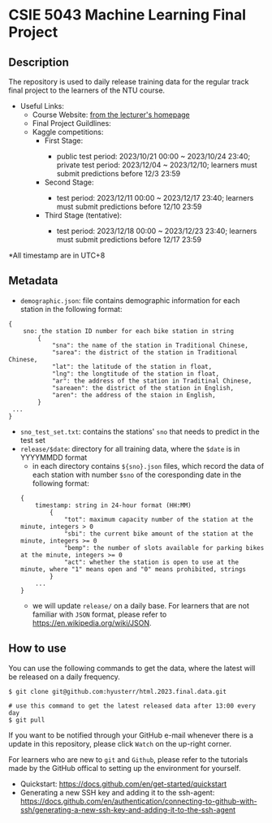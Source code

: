 # CSIE 5043 Machine Learning Final Project
## Description
The repository is used to daily release training data for the regular track final project to the learners of the NTU course. 
- Useful Links:
    - Course Website: [from the lecturer's homepage](https://www.csie.ntu.edu.tw/~htlin/course/ml23fall/)
    - Final Project Guildlines: <TBD>
    - Kaggle competitions:
        - First Stage: <TBD>
            - public test period: 2023/10/21 00:00 ~ 2023/10/24 23:40; private test period: 2023/12/04 ~ 2023/12/10; learners must submit predictions before 12/3 23:59
        - Second Stage: <TBD>
            - test period: 2023/12/11 00:00 ~ 2023/12/17 23:40; learners must submit predictions before 12/10 23:59
        - Third Stage (tentative): <TBD>
            - test period: 2023/12/18 00:00 ~ 2023/12/23 23:40; learners must submit predictions before 12/17 23:59
              
*All timestamp are in UTC+8

## Metadata
- `demographic.json`: file contains demographic information for each station in the following format:
```
{
    sno: the station ID number for each bike station in string
        {
            "sna": the name of the station in Traditional Chinese,
            "sarea": the district of the station in Traditional Chinese,
            "lat": the latitude of the station in float,
            "lng": the longtitude of the station in float,
            "ar": the address of the station in Traditinal Chinese,
            "sareaen": the district of the station in English,
            "aren": the address of the staion in English,
        }
 ...
}
```
- `sno_test_set.txt`: contains the stations' `sno` that needs to predict in the test set
- `release/$date`: directory for all training data, where the `$date` is in YYYYMMDD format
    - in each directory contains `${sno}.json` files, which record the data of each station with number `$sno` of the coresponding date in the following format:
    ```
    {
        timestamp: string in 24-hour format (HH:MM)
            {
                "tot": maximum capacity number of the station at the minute, integers > 0
                "sbi": the current bike amount of the station at the minute, integers >= 0
                "bemp": the number of slots available for parking bikes at the minute, integers >= 0
                "act": whether the station is open to use at the minute, where "1" means open and "0" means prohibited, strings
            }
        ...
    }
    ```
    - we will update `release/` on a daily base.
For learners that are not familiar with `JSON` format, please refer to <https://en.wikipedia.org/wiki/JSON>.

## How to use
You can use the following commands to get the data, where the latest will be released on a daily frequency.
```
$ git clone git@github.com:hyusterr/html.2023.final.data.git

# use this command to get the latest released data after 13:00 every day
$ git pull
```
If you want to be notified through your GitHub e-mail whenever there is a update in this repository, please click `Watch` on the up-right corner.

For learners who are new to `git` and `Github`, please refer to the tutorials made by the GitHub offical to setting up the environment for yourself.
- Quickstart: <https://docs.github.com/en/get-started/quickstart>
- Generating a new SSH key and adding it to the ssh-agent: <https://docs.github.com/en/authentication/connecting-to-github-with-ssh/generating-a-new-ssh-key-and-adding-it-to-the-ssh-agent>
